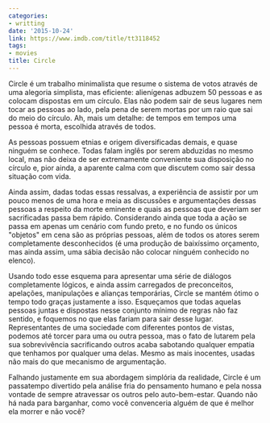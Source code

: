 ```yaml
---
categories:
- writting
date: '2015-10-24'
link: https://www.imdb.com/title/tt3118452
tags:
- movies
title: Circle
---
```


Circle é um trabalho minimalista que resume o sistema de votos através de uma alegoria simplista, mas eficiente: alienígenas adbuzem 50 pessoas e as colocam dispostas em um círculo. Elas não podem sair de seus lugares nem tocar as pessoas ao lado, pela pena de serem mortas por um raio que sai do meio do círculo. Ah, mais um detalhe: de tempos em tempos uma pessoa é morta, escolhida através de todos.

As pessoas possuem etnias e origem diversificadas demais, e quase ninguém se conhece. Todas falam inglês por serem abduzidas no mesmo local, mas não deixa de ser extremamente conveniente sua disposição no círculo e, pior ainda, a aparente calma com que discutem como sair dessa situação com vida.

Ainda assim, dadas todas essas ressalvas, a experiência de assistir por um pouco menos de uma hora e meia as discussões e argumentações dessas pessoas a respeito da morte eminente e quais as pessoas que deveriam ser sacrificadas passa bem rápido. Considerando ainda que toda a ação se passa em apenas um cenário com fundo preto, e no fundo os únicos "objetos" em cena são as próprias pessoas, além de todos os atores serem completamente desconhecidos (é uma produção de baixíssimo orçamento, mas ainda assim, uma sábia decisão não colocar ninguém conhecido no elenco).

Usando todo esse esquema para apresentar uma série de diálogos completamente lógicos, e ainda assim carregados de preconceitos, apelações, manipulações e alianças temporárias, Circle se mantém ótimo o tempo todo graças justamente a isso. Esqueçamos que todas aquelas pessoas juntas e dispostas nesse conjunto mínimo de regras não faz sentido, e foquemos no que elas fariam para sair desse lugar. Representantes de uma sociedade com diferentes pontos de vistas, podemos até torcer para uma ou outra pessoa, mas o fato de lutarem pela sua sobrevivência sacrificando outros acaba sabotando qualquer empatia que tenhamos por qualquer uma delas. Mesmo as mais inocentes, usadas não mais do que mecanismo de argumentação.

Falhando justamente em sua abordagem simplória da realidade, Circle é um passatempo divertido pela análise fria do pensamento humano e pela nossa vontade de sempre atravessar os outros pelo auto-bem-estar. Quando não há nada para barganhar, como você convenceria alguém de que é melhor ela morrer e não você?


